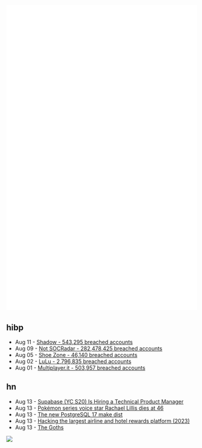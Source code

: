 ![Metrics](https://raw.githubusercontent.com/phixion/phixion/master/metrics.svg)

## hibp

<!--
for https://github.com/phixion/phixion/blob/main/.github/workflows/feeds.yml
-->
<!--START_SECTION:haveibeenpwnd-->
- Aug 11 - [Shadow - 543,295 breached accounts](https://haveibeenpwned.com/PwnedWebsites#Shadow)
- Aug 09 - [Not SOCRadar - 282,478,425 breached accounts](https://haveibeenpwned.com/PwnedWebsites#NotSOCRadar)
- Aug 05 - [Shoe Zone - 46,140 breached accounts](https://haveibeenpwned.com/PwnedWebsites#ShoeZone)
- Aug 02 - [LuLu - 2,796,835 breached accounts](https://haveibeenpwned.com/PwnedWebsites#LuLu)
- Aug 01 - [Multiplayer.it - 503,957 breached accounts](https://haveibeenpwned.com/PwnedWebsites#MultiplayerIt)
<!--END_SECTION:haveibeenpwnd-->

## hn

<!--
for https://github.com/phixion/phixion/blob/main/.github/workflows/feeds.yml
-->
<!--START_SECTION:hn-->
- Aug 13 - [Supabase (YC S20) Is Hiring a Technical Product Manager](https://boards.greenhouse.io/supabase/jobs/5245988004)
- Aug 13 - [Pokémon series voice star Rachael Lillis dies at 46](https://www.bbc.com/news/articles/c4ge9zdve9no)
- Aug 13 - [The new PostgreSQL 17 make dist](http://peter.eisentraut.org/blog/2024/08/13/the-new-postgresql-17-make-dist)
- Aug 13 - [Hacking the largest airline and hotel rewards platform (2023)](https://samcurry.net/points-com)
- Aug 13 - [The Goths](https://www.the-hinternet.com/p/the-goths)
<!--END_SECTION:hn-->

<!--
for https://yhype.me
-->
![](https://hit.yhype.me/github/profile?user_id=13013670)
